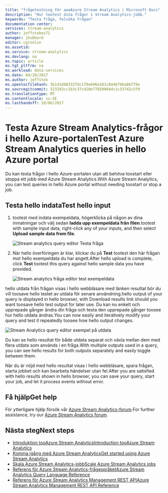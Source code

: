 ```yaml
---
title: "frågetestning för aaaAzure Stream Analytics | Microsoft Docs"
description: "Hur tootest dina frågor i Stream Analytics-jobb."
keywords: "Testa fråga, felsöka frågan"
documentation center: 
services: stream-analytics
author: jeffstokes72
manager: jhubbard
editor: cgronlun
ms.assetid: 
ms.service: stream-analytics
ms.devlang: na
ms.topic: article
ms.tgt_pltfrm: na
ms.workload: data-services
ms.date: 04/20/2017
ms.author: jeffstok
ms.openlocfilehash: 3b141d98332fdc170e696e181c8446796a86f78e
ms.sourcegitcommit: 523283cc1b3c37c428e77850964dc1c33742c5f0
ms.translationtype: MT
ms.contentlocale: sv-SE
ms.lasthandoff: 10/06/2017
---
```

# <a name="test-azure-stream-analytics-queries-in-hello-azure-portal"></a><span data-ttu-id="ba0ef-104">Testa Azure Stream Analytics-frågor i hello Azure-portalen</span><span class="sxs-lookup"><span data-stu-id="ba0ef-104">Test Azure Stream Analytics queries in hello Azure portal</span></span>

<span data-ttu-id="ba0ef-105">Du kan testa frågor i hello Azure-portalen utan att behöva toostart eller stoppa ett jobb med Azure Stream Analytics.</span><span class="sxs-lookup"><span data-stu-id="ba0ef-105">With Azure Stream Analytics, you can test queries in hello Azure portal without needing toostart or stop a job.</span></span>

## <a name="test-hello-input"></a><span data-ttu-id="ba0ef-106">Testa hello indata</span><span class="sxs-lookup"><span data-stu-id="ba0ef-106">Test hello input</span></span>

1. <span data-ttu-id="ba0ef-107">tootest med indata exempeldata, högerklicka på någon av dina inmatningar och välj sedan **ladda upp exempeldata från filen**.</span><span class="sxs-lookup"><span data-stu-id="ba0ef-107">tootest with sample input data, right-click any of your inputs, and then select **Upload sample data from file**.</span></span>

    ![Stream analytics query editor Testa fråga](media/stream-analytics-test-query/stream-analytics-test-query-editor-upload.png)

2. <span data-ttu-id="ba0ef-109">När hello överföringen är klar, klickar du på **Test** tootest den här frågan mot hello exempeldata du har angett.</span><span class="sxs-lookup"><span data-stu-id="ba0ef-109">After hello upload is complete, click **Test** tootest this query against hello sample data you have provided.</span></span>

    ![Stream analytics fråga editor test exempeldata](media/stream-analytics-test-query/stream-analytics-test-query-editor-test.png)

<span data-ttu-id="ba0ef-111">hello utdata från frågan visas i hello webbläsare med länken resultat bör du vill toosave hello testet av utdata för senare användning.</span><span class="sxs-lookup"><span data-stu-id="ba0ef-111">hello output of your query is displayed in hello browser, with Download results link should you want toosave hello test output for later use.</span></span> <span data-ttu-id="ba0ef-112">Du kan nu enkelt och upprepade gånger ändra din fråga och testa den upprepade gånger toosee hur hello utdata ändras.</span><span class="sxs-lookup"><span data-stu-id="ba0ef-112">You can now easily and iteratively modify your query and test it repeatedly toosee how hello output changes.</span></span>

![Stream Analytics query editor exempel på utdata](media/stream-analytics-test-query/stream-analytics-test-query-editor-samples-output.png)

<span data-ttu-id="ba0ef-114">Du kan se hello resultat för både utdata separat och växla mellan dem med flera utdata som används i en fråga.</span><span class="sxs-lookup"><span data-stu-id="ba0ef-114">With multiple outputs used in a query, you can see hello results for both outputs separately and easily toggle between them.</span></span>

<span data-ttu-id="ba0ef-115">När du är nöjd med hello resultat visas i hello webbläsare, spara frågan, starta jobbet och kan bearbeta händelser utan fel.</span><span class="sxs-lookup"><span data-stu-id="ba0ef-115">After you are satisfied with hello results shown in hello browser, you can save your query, start your job, and let it process events without error.</span></span>

## <a name="get-help"></a><span data-ttu-id="ba0ef-116">Få hjälp</span><span class="sxs-lookup"><span data-stu-id="ba0ef-116">Get help</span></span>

<span data-ttu-id="ba0ef-117">För ytterligare hjälp försök vår [Azure Stream Analytics-forum](https://social.msdn.microsoft.com/Forums/en-US/home?forum=AzureStreamAnalytics).</span><span class="sxs-lookup"><span data-stu-id="ba0ef-117">For further assistance, try our [Azure Stream Analytics forum](https://social.msdn.microsoft.com/Forums/en-US/home?forum=AzureStreamAnalytics).</span></span>

## <a name="next-steps"></a><span data-ttu-id="ba0ef-118">Nästa steg</span><span class="sxs-lookup"><span data-stu-id="ba0ef-118">Next steps</span></span>

* [<span data-ttu-id="ba0ef-119">Introduktion tooAzure Stream Analytics</span><span class="sxs-lookup"><span data-stu-id="ba0ef-119">Introduction tooAzure Stream Analytics</span></span>](stream-analytics-introduction.md)
* [<span data-ttu-id="ba0ef-120">Komma igång med Azure Stream Analytics</span><span class="sxs-lookup"><span data-stu-id="ba0ef-120">Get started using Azure Stream Analytics</span></span>](stream-analytics-real-time-fraud-detection.md)
* [<span data-ttu-id="ba0ef-121">Skala Azure Stream Analytics-jobb</span><span class="sxs-lookup"><span data-stu-id="ba0ef-121">Scale Azure Stream Analytics jobs</span></span>](stream-analytics-scale-jobs.md)
* [<span data-ttu-id="ba0ef-122">Referens för Azure Stream Analytics-frågespråket</span><span class="sxs-lookup"><span data-stu-id="ba0ef-122">Azure Stream Analytics Query Language Reference</span></span>](https://msdn.microsoft.com/library/azure/dn834998.aspx)
* [<span data-ttu-id="ba0ef-123">Referens för Azure Stream Analytics Management REST API</span><span class="sxs-lookup"><span data-stu-id="ba0ef-123">Azure Stream Analytics Management REST API Reference</span></span>](https://msdn.microsoft.com/library/azure/dn835031.aspx)
